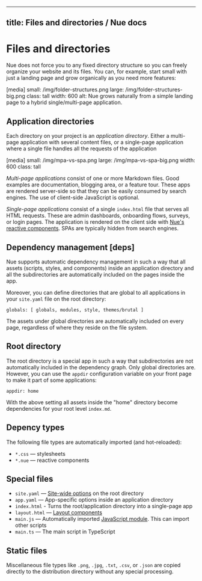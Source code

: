 
---
title: Files and directories / Nue docs
---

# Files and directories
Nue does not force you to any fixed directory structure so you can freely organize your website and its files. You can, for example, start small with just a landing page and grow organically as you need more features:

[media]
  small: /img/folder-structures.png
  large: /img/folder-structures-big.png
  class: tall
  width: 600
  alt: Nue grows naturally from a simple landing page to a hybrid single/multi-page application.


## Application directories
Each directory on your project is an *application directory*. Either a multi-page application with several content files, or a single-page application where a single file handles all the requests of the application

[media]
  small: /img/mpa-vs-spa.png
  large: /img/mpa-vs-spa-big.png
  width: 600
  class: tall

*Multi-page applications* consist of one or more Markdown files. Good examples are documentation, blogging area, or a feature tour. These apps are rendered server-side so that they can be easily consumed by search engines. The use of client-side JavaScript is optional.

*Single-page applications* consist of a single `index.html` file that serves all HTML requests. These are admin dashboards, onboarding flows, surveys, or login pages. The application is rendered on the client side with [Nue's reactive components](). SPAs are typically hidden from search engines.


## Dependency management [deps]
Nue supports automatic dependency management in such a way that all assets (scripts, styles, and components) inside an application directory and all the subdirectories are automatically included on the pages inside the app.


Moreover, you can define directories that are global to all applications in your `site.yaml` file on the root directory:

```
globals: [ globals, modules, style, themes/brutal ]
```

The assets under global directories are automatically included on every page, regardless of where they reside on the file system.



## Root directory
The root directory is a special app in such a way that subdirectories are not automatically included in the dependency graph. Only global directories are. However, you can use the `appdir` configuration variable on your front page to make it part of some applications:

```
appdir: home
```

With the above setting all assets inside the "home" directory become dependencies for your root level `index.md`.


## Depency types
The following file types are automatically imported (and hot-reloaded):

- `*.css` — stylesheets
- `*.nue` — reactive components


## Special files

- `site.yaml`   — [Site-wide options](../reference/configuration-options.html) on the root directory
- `app.yaml`    — App-specific options inside an application directory
- `index.html`  - Turns the root/application directory into a single-page app
- `layout.html` — [Layout components](layout-components.html)
- `main.js` — Automatically imported [JavaScript module](js-modules.html). This can import other scripts
- `main.ts` — The main script in TypeScript


## Static files
Miscellaneous file types like `.png`, `.jpg`, `.txt`, `.csv`, or `.json` are copied directly to the distribution directory without any special processing.





